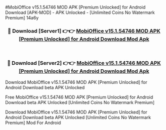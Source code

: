 #MobiOffice v15.1.54746 MOD APK [Premium Unlocked] for Android Download [APK-MOD] - APK Unlocked - [Unlimited Coins No Watermark Premium] 14a6y



<div align="center">

<h3>🔴 Download [Server1] 👉👉 <a href="https://momento.my/?title=MobiOffice_v15.1.54746_MOD_APK_[Premium_Unlocked]_for_Android_Download">MobiOffice v15.1.54746 MOD APK [Premium Unlocked] for Android Download Mod Apk</a></h3><br>

<h3>🔴 Download [Server2] 👉👉 <a href="https://momento.my/?title=MobiOffice_v15.1.54746_MOD_APK_[Premium_Unlocked]_for_Android_Download">MobiOffice v15.1.54746 MOD APK [Premium Unlocked] for Android Download Mod Apk</a></h3>
</div>



Download MobiOffice v15.1.54746 MOD APK [Premium Unlocked] for Android Download beta APK Unlocked

Free MobiOffice v15.1.54746 MOD APK [Premium Unlocked] for Android Download beta APK Unlocked [Unlimited Coins No Watermark Premium]

Download MobiOffice v15.1.54746 MOD APK [Premium Unlocked] for Android Download beta APK Unlocked [Unlimited Coins No Watermark Premium] Mod For Android
